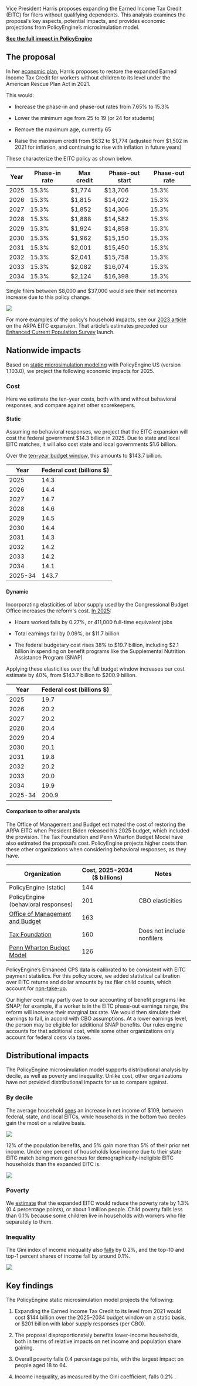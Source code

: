 Vice President Harris proposes expanding the Earned Income Tax Credit (EITC) for filers without qualifying dependents. This analysis examines the proposal’s key aspects, potential impacts, and provides economic projections from PolicyEngine’s microsimulation model.

[**See the full impact in PolicyEngine**](https://policyengine.org/us/policy?focus=policyOutput.policyBreakdown&reform=67696&region=enhanced_us&timePeriod=2025&baseline=2&household=47732)

## The proposal

In her [economic plan](https://kamalaharris.com/wp-content/uploads/2024/09/Policy_Book_Economic-Opportunity.pdf#page=13), Harris proposes to restore the expanded Earned Income Tax Credit for workers without children to its level under the American Rescue Plan Act in 2021.

This would:

- Increase the phase-in and phase-out rates from 7.65% to 15.3%

- Lower the minimum age from 25 to 19 (or 24 for students)

- Remove the maximum age, currently 65

- Raise the maximum credit from $632 to $1,774 (adjusted from $1,502 in 2021 for inflation, and continuing to rise with inflation in future years)

These characterize the EITC policy as shown below.

| Year | Phase-in rate | Max credit | Phase-out start | Phase-out rate |
| ---- | ------------- | ---------- | --------------- | -------------- |
| 2025 | 15.3%         | $1,774     | $13,706         | 15.3%          |
| 2026 | 15.3%         | $1,815     | $14,022         | 15.3%          |
| 2027 | 15.3%         | $1,852     | $14,306         | 15.3%          |
| 2028 | 15.3%         | $1,888     | $14,582         | 15.3%          |
| 2029 | 15.3%         | $1,924     | $14,858         | 15.3%          |
| 2030 | 15.3%         | $1,962     | $15,150         | 15.3%          |
| 2031 | 15.3%         | $2,001     | $15,450         | 15.3%          |
| 2032 | 15.3%         | $2,041     | $15,758         | 15.3%          |
| 2033 | 15.3%         | $2,082     | $16,074         | 15.3%          |
| 2034 | 15.3%         | $2,124     | $16,398         | 15.3%          |

Single filers between $8,000 and $37,000 would see their net incomes increase due to this policy change.

![](https://cdn-images-1.medium.com/max/3044/0*rozC7JqH_bOzaUD_)

For more examples of the policy’s household impacts, see our [2023 article](https://policyengine.org/us/research/restoring-arpa-eitc) on the ARPA EITC expansion. That article’s estimates preceded our [Enhanced Current Population Survey](https://policyengine.org/us/research/enhanced-cps-beta) launch.

## Nationwide impacts

Based on [static microsimulation modeling](https://policyengine.org/us/policy?focus=policyOutput.policyBreakdown&reform=67696&region=enhanced_us&timePeriod=2025&baseline=2&household=47732) with PolicyEngine US (version 1.103.0), we project the following economic impacts for 2025.

### Cost

Here we estimate the ten-year costs, both with and without behavioral responses, and compare against other scorekeepers.

#### Static

Assuming no behavioral responses, we project that the EITC expansion will cost the federal government $14.3 billion in 2025. Due to state and local EITC matches, it will also cost state and local governments $1.6 billion.

Over the [ten-year budget window](https://colab.research.google.com/drive/1uf-gmlWPDCasV6KP68M2165wGLqjDf8m#scrollTo=fKBzuOkw9i8n), this amounts to $143.7 billion.

| Year    | Federal cost (billions $) |
| ------- | ------------------------- |
| 2025    | 14.3                      |
| 2026    | 14.4                      |
| 2027    | 14.7                      |
| 2028    | 14.6                      |
| 2029    | 14.5                      |
| 2030    | 14.4                      |
| 2031    | 14.3                      |
| 2032    | 14.2                      |
| 2033    | 14.2                      |
| 2034    | 14.1                      |
| 2025-34 | 143.7                     |

#### Dynamic

Incorporating elasticities of labor supply used by the Congressional Budget Office increases the reform's cost. [In 2025](https://policyengine.org/us/policy?focus=policyOutput.laborSupplyImpact.hours&reform=67706&region=enhanced_us&timePeriod=2025&baseline=2):

- Hours worked falls by 0.27%, or 411,000 full-time equivalent jobs

- Total earnings fall by 0.09%, or $11.7 billion

- The federal budgetary cost rises 38% to $19.7 billion, including $2.1 billion in spending on benefit programs like the Supplemental Nutrition Assistance Program (SNAP)

Applying these elasticities over the full budget window increases our cost estimate by 40%, from $143.7 billion to $200.9 billion.

| Year    | Federal cost (billions $) |
| ------- | ------------------------- |
| 2025    | 19.7                      |
| 2026    | 20.2                      |
| 2027    | 20.2                      |
| 2028    | 20.4                      |
| 2029    | 20.4                      |
| 2030    | 20.1                      |
| 2031    | 19.8                      |
| 2032    | 20.2                      |
| 2033    | 20.0                      |
| 2034    | 19.9                      |
| 2025-34 | 200.9                     |

#### Comparison to other analysts

The Office of Management and Budget estimated the cost of restoring the ARPA EITC when President Biden released his 2025 budget, which included the provision. The Tax Foundation and Penn Wharton Budget Model have also estimated the proposal’s cost. PolicyEngine projects higher costs than these other organizations when considering behavioral responses, as they have.

| Organization                                                                                                                                               | Cost, 2025-2034 ($ billions) | Notes                      |
| ---------------------------------------------------------------------------------------------------------------------------------------------------------- | ---------------------------- | -------------------------- |
| PolicyEngine (static)                                                                                                                                      | 144                          |                            |
| PolicyEngine (behavioral responses)                                                                                                                        | 201                          | CBO elasticities           |
| [Office of Management and Budget](https://www.whitehouse.gov/wp-content/uploads/2024/03/budget_fy2025.pdf#page=150)                                        | 163                          |                            |
| [Tax Foundation](https://taxfoundation.org/research/all/federal/kamala-harris-tax-plan-2024/)                                                              | 160                          | Does not include nonfilers |
| [Penn Wharton Budget Model](https://budgetmodel.wharton.upenn.edu/estimates/2024/8/20/harris-campaign-revenue-effects-of-ctc-eitc-and-aca-premium-subsidy) | 126                          |                            |

PolicyEngine’s Enhanced CPS data is calibrated to be consistent with EITC payment statistics. For this policy score, we added statistical calibration over EITC returns and dollar amounts by tax filer child counts, which account for [non-take-up](https://www.taxpayeradvocate.irs.gov/wp-content/uploads/2020/08/JRC20_Volume3.pdf#page=62).

Our higher cost may partly owe to our accounting of benefit programs like SNAP; for example, if a worker is in the EITC phase-out earnings range, the reform will increase their marginal tax rate. We would then simulate their earnings to fall, in accord with CBO assumptions. At a lower earnings level, the person may be eligible for additional SNAP benefits. Our rules engine accounts for that additional cost, while some other organizations only account for federal costs via taxes.

## Distributional impacts

The PolicyEngine microsimulation model supports distributional analysis by decile, as well as poverty and inequality. Unlike cost, other organizations have not provided distributional impacts for us to compare against.

### By decile

The average household [sees](https://policyengine.org/us/policy?focus=policyOutput.distributionalImpact.incomeDecile.relative&reform=67064&region=enhanced_us&timePeriod=2025&baseline=2&household=47732) an increase in net income of $109, between federal, state, and local EITCs, while households in the bottom two deciles gain the most on a relative basis.

![](https://cdn-images-1.medium.com/max/3152/0*r6VvrLKiMIAkn9jx)

12% of the population benefits, and 5% gain more than 5% of their prior net income. Under one percent of households lose income due to their state EITC match being more generous for demographically-ineligible EITC households than the expanded EITC is.

![](https://cdn-images-1.medium.com/max/3200/0*s42zWiiXqimZLITE)

### Poverty

We [estimate](https://policyengine.org/us/policy?focus=policyOutput.povertyImpact.regular.byAge&reform=67696&region=enhanced_us&timePeriod=2025&baseline=2) that the expanded EITC would reduce the poverty rate by 1.3% (0.4 percentage points), or about 1 million people. Child poverty falls less than 0.1% because some children live in households with workers who file separately to them.

### Inequality

The Gini index of income inequality also [falls](https://policyengine.org/us/policy?focus=policyOutput.inequalityImpact&reform=67696&region=enhanced_us&timePeriod=2025&baseline=2) by 0.2%, and the top-10 and top-1 percent shares of income fall by around 0.1%.

![](https://cdn-images-1.medium.com/max/3196/0*AeI48oVouiLsbEg-)

## Key findings

The PolicyEngine static microsimulation model projects the following:

1. Expanding the Earned Income Tax Credit to its level from 2021 would cost $144 billion over the 2025–2034 budget window on a static basis, or $201 billion with labor supply responses (per CBO).

2. The proposal disproportionately benefits lower-income households, both in terms of relative impacts on net income and population share gaining.

3. Overall poverty falls 0.4 percentage points, with the largest impact on people aged 18 to 64.

4. Income inequality, as measured by the Gini coefficient, falls 0.2% .

